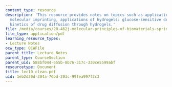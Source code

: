 ```yaml
---
content_type: resource
description: 'This resource provides notes on topics such as applications of hydrogels:
  molecular imprinting, applications of hydrogels: glucose-sensitive drug delivery,
  kinetics of drug diffusion through hydrogels.'
file: /media/courses/20-462j-molecular-principles-of-biomaterials-spring-2006/1eb2d30d304a76bd203c99fea997f2c3_lec10_clean.pdf
file_type: application/pdf
learning_resource_types:
- Lecture Notes
ocw_type: OCWFile
parent_title: Lecture Notes
parent_type: CourseSection
parent_uid: 588bf044-655b-8b76-317c-330ce5599abf
resourcetype: Document
title: lec10_clean.pdf
uid: 1eb2d30d-304a-76bd-203c-99fea997f2c3
---
```

